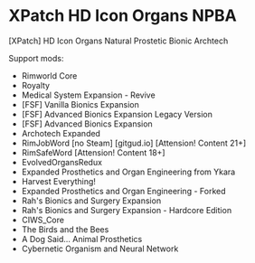 # XPatch HD Icon Organs NPBA
 [XPatch] HD Icon Organs Natural Prostetic Bionic Archtech

Support mods:
+ Rimworld Core
+ Royalty
+ Medical System Expansion - Revive
+ [FSF] Vanilla Bionics Expansion
+ [FSF] Advanced Bionics Expansion Legacy Version
+ [FSF] Advanced Bionics Expansion
+ Archotech Expanded
+ RimJobWord [no Steam] [gitgud.io] [Attension! Content 21+]
+ RimSafeWord [Attension! Content 18+]
+ EvolvedOrgansRedux
+ Expanded Prosthetics and Organ Engineering from Ykara
+ Harvest Everything!
+ Expanded Prosthetics and Organ Engineering - Forked
+ Rah's Bionics and Surgery Expansion
+ Rah's Bionics and Surgery Expansion - Hardcore Edition
+ CIWS_Core
+ The Birds and the Bees
+ A Dog Said... Animal Prosthetics 
+ Cybernetic Organism and Neural Network
